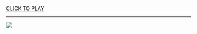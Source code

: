 
<a href="https://premium76.site?title=unblocked_games_24h_game&ref=13M">CLICK TO PLAY</a></h3>
<hr>

<a href="https://premium76.site?title=unblocked_games_24h_game&ref=13M"><img src="https://clearcache.store/games.png"></a>


